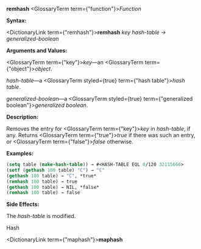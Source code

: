 **remhash** <GlossaryTerm  term={"function"}><i>Function</i></GlossaryTerm> 



**Syntax:** 



<DictionaryLink  term={"remhash"}><b>remhash</b></DictionaryLink> *key hash-table → generalized-boolean* 



**Arguments and Values:** 



<GlossaryTerm  term={"key"}><i>key</i></GlossaryTerm>—an <GlossaryTerm  term={"object"}><i>object</i></GlossaryTerm>. 



*hash-table*—a <GlossaryTerm styled={true} term={"hash table"}><i>hash table</i></GlossaryTerm>. 



*generalized-boolean*—a <GlossaryTerm styled={true} term={"generalized boolean"}><i>generalized boolean</i></GlossaryTerm>. 



**Description:** 



Removes the entry for <GlossaryTerm  term={"key"}><i>key</i></GlossaryTerm> in *hash-table*, if any. Returns <GlossaryTerm  term={"true"}><i>true</i></GlossaryTerm> if there was such an entry, or <GlossaryTerm  term={"false"}><i>false</i></GlossaryTerm> otherwise. 



**Examples:**
```lisp
(setq table (make-hash-table)) → #<HASH-TABLE EQL 0/120 32115666> 
(setf (gethash 100 table) "C") → "C" 
(gethash 100 table) → "C", *true* 
(remhash 100 table) → true 
(gethash 100 table) → NIL, *false* 
(remhash 100 table) → false 
```
**Side Effects:** 



The *hash-table* is modified. 



Hash 



 



 



<DictionaryLink  term={"maphash"}><b>maphash</b></DictionaryLink> 



